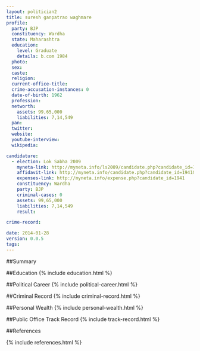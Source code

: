 ```yaml
---
layout: politician2
title: suresh ganpatrao waghmare
profile: 
  party: BJP
  constituency: Wardha
  state: Maharashtra
  education: 
    level: Graduate
    details: b.com 1984
  photo: 
  sex: 
  caste: 
  religion: 
  current-office-title: 
  crime-accusation-instances: 0
  date-of-birth: 1962
  profession: 
  networth: 
    assets: 99,65,000
    liabilities: 7,14,549
  pan: 
  twitter: 
  website: 
  youtube-interview: 
  wikipedia: 

candidature: 
  - election: Lok Sabha 2009
    myneta-link: http://myneta.info/ls2009/candidate.php?candidate_id=1941
    affidavit-link: http://myneta.info/candidate.php?candidate_id=1941&scan=original
    expenses-link: http://myneta.info/expense.php?candidate_id=1941
    constituency: Wardha 
    party: BJP
    criminal-cases: 0
    assets: 99,65,000
    liabilities: 7,14,549
    result:  

crime-record: 

date: 2014-01-28
version: 0.0.5
tags: 
---
```

##Summary


##Education
{% include education.html %}


##Political Career
{% include political-career.html %}


##Criminal Record
{% include criminal-record.html %}


##Personal Wealth
{% include personal-wealth.html %}


##Public Office Track Record
{% include track-record.html %}


##References


{% include references.html %}